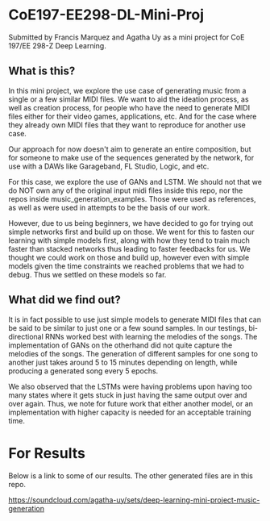 # CoE197-EE298-DL-Mini-Proj
Submitted by Francis Marquez and Agatha Uy as a mini project for CoE 197/EE 298-Z Deep Learning.


## What is this?
In this mini project, we explore the use case of generating music from a single or a few similar MIDI files. We want to aid the ideation process, as well as creation process, for people who have the need to generate MIDI files either for their video games, applications, etc. And for the case where they already own MIDI files that they want to reproduce for another use case. 

Our approach for now doesn't aim to generate an entire composition, but for someone to make use of the sequences generated by the network, for use with a DAWs like Garageband, FL Studio, Logic, and etc.

For this case, we explore the use of GANs and LSTM. We should not that we do NOT own any of the original input midi files inside this repo, nor the repos inside music_generation_examples. Those were used as references, as well as were used in attempts to be the basis of our work.

However, due to us being beginners, we have decided to go for trying out simple networks first and build up on those. We went for this to fasten our learning with simple models first, along with how they tend to train much faster than stacked networks thus leading to faster feedbacks for us. We thought we could work on those and build up, however even with simple models given the time constraints we reached problems that we had to debug. Thus we settled on these models so far.

## What did we find out?
It is in fact possible to use just simple models to generate MIDI files that can be said to be similar to just one or a few sound samples. In our testings, bi-directional RNNs worked best with learning the melodies of the songs. The implementation of GANs on the otherhand did not quite capture the melodies of the songs. The generation of different samples for one song to another just takes around 5 to 15 minutes depending on length, while producing a generated song every 5 epochs.

We also observed that the LSTMs were having problems upon having too many states where it gets stuck in just having the same output over and over again. Thus, we note for future work that either another model, or an implementation with higher capacity is needed for an acceptable training time.


# For Results
Below is a link to some of our results. The other generated files are in this repo.

https://soundcloud.com/agatha-uy/sets/deep-learning-mini-project-music-generation

